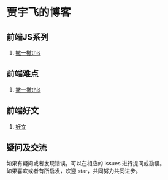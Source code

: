 贾宇飞的博客
===================================
前端JS系列 
-----------------------------------  
  1. [撇一撇this](https://github.com/xaiofei/Blog/issues/1)<br />  
  
前端难点
-----------------------------------  
  1. [撇一撇this](https://github.com/xaiofei/Blog/issues/1)<br /> 
  
前端好文
-----------------------------------  
  1. [好文](https://github.com/xaiofei/Blog/issues/1)<br />   

疑问及交流 
-----------------------------------  
  如果有疑问或者发现错误，可以在相应的 issues 进行提问或勘误。<br />
  如果喜欢或者有所启发，欢迎 star，共同努力共同进步。 <br />      
